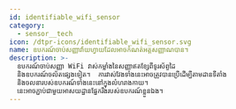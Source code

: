 ```yaml
---
id: identifiable_wifi_sensor
category:
  - sensor__tech
icon: /dtpr-icons/identifiable_wifi_sensor.svg
name: ឧបករណ៍ចាប់សញ្ញាវ៉ាយហ្វាយដែលអាចកំណត់អត្តសញ្ញាណបាន។
description: >-
  ឧបករណ៍ចាប់សញ្ញា WiFi វាស់កម្លាំងនៃសញ្ញាឥតខ្សែពីទូរស័ព្ទដៃ
  និងឧបករណ៍ចល័តផ្សេងទៀត។  ការវាស់វែងទាំងនេះអាចត្រូវបានប្រើដើម្បីតាមដានទីតាំង
  និងចលនារបស់ឧបករណ៍ទាំងនេះនៅក្នុងលំហរាងកាយ។
  នេះអាចភ្ជាប់ជាមួយអាសយដ្ឋានផ្នែករឹងរបស់ឧបករណ៍ខ្លួនឯង។
---
```


